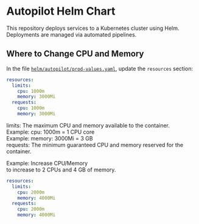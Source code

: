 # Autopilot Helm Chart

This repository deploys services to a Kubernetes cluster using Helm. Deployments are managed via automated pipelines.

## Where to Change CPU and Memory

In the file [`helm/autopilot/prod-values.yaml`](./helm/autopilot/prod-values.yaml), update the `resources` section:

```yaml
resources:
  limits:
    cpu: 1000m
    memory: 3000Mi
  requests:
    cpu: 1000m
    memory: 3000Mi

```
limits: The maximum CPU and memory available to the container.  
Example: cpu: 1000m = 1 CPU core  
Example: memory: 3000Mi = 3 GB  
requests: The minimum guaranteed CPU and memory reserved for the container.  

Example: Increase CPU/Memory  
to increase to 2 CPUs and 4 GB of memory.

```yaml
resources:
  limits:
    cpu: 2000m
    memory: 4000Mi
  requests:
    cpu: 2000m
    memory: 4000Mi
